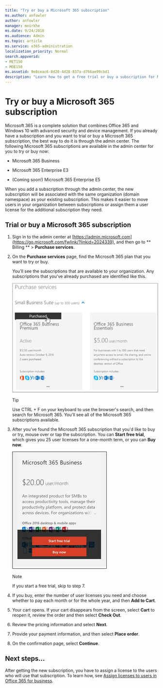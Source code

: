 ```yaml
---
title: "Try or buy a Microsoft 365 subscription"
ms.author: anfowler
author: anfowler
manager: mnirkhe
ms.date: 9/24/2018
ms.audience: Admin
ms.topic: article
ms.service: o365-administration
localization_priority: Normal
search.appverid:
- MET150
- MOE150
ms.assetid: 9e8ceac6-8d20-4d28-837a-d766ae99cbd1
description: "Learn how to get a free trial or buy a subscription for Microsoft 365."
---
```


# Try or buy a Microsoft 365 subscription

Microsoft 365 is a complete solution that combines Office 365 and Windows 10 with advanced security and device management. If you already have a subscription and you want to trial or buy a Microsoft 365 subscription, the best way to do it is through the admin center. The following Microsoft 365 subscriptions are available in the admin center for you to try or buy now:
  
- Microsoft 365 Business
    
- Microsoft 365 Enterprise E3
    
- (Coming soon!) Microsoft 365 Enterprise E5
    
When you add a subscription through the admin center, the new subscription will be associated with the same organization (domain namespace) as your existing subscription. This makes it easier to move users in your organization between subscriptions or assign them a user license for the additional subscription they need.
  
## Trial or buy a Microsoft 365 subscription

1. Sign in to the admin center at [https://admin.microsoft.com](https://go.microsoft.com/fwlink/?linkid=2024339), and then go to ** Billing ** \> **Purchase services**.
    
2. On the **Purchase services** page, find the Microsoft 365 plan that you want to try or buy. 
    
    You'll see the subscriptions that are available to your organization. Any subscriptions that you've already purchased are identified like this.
    
    ![Banner that shows that a subscription has already been purchased for this organization.](media/9e18d31a-24a5-4c64-a71c-fafd4a4feb28.png)
  
    > [!TIP]
    > Use CTRL + F on your keyboard to use the browser's search, and then search for Microsoft 365. You'll see all of the Microsoft 365 subscriptions available. 
  
3. After you've found the Microsoft 365 subscription that you'd like to buy or try, mouse over or tap the subscription. You can **Start free trial**, which gives you 25 user licenses for a one-month term, or you can **Buy now**.
    
    ![Screen capture: Microsoft 365 Business subscription card.](media/a1653370-d536-4b26-9757-d3e760c156ae.png)
  
    > [!NOTE]
    > If you start a free trial, skip to step 7. 
  
4. If you buy, enter the number of user licenses you need and choose whether to pay each month or for the whole year, and then **Add to Cart**.
    
5. Your cart opens. If your cart disappears from the screen, select **Cart** to reopen it, review the order and then select **Check Out**.
    
6. Review the pricing information and select **Next**.
    
7. Provide your payment information, and then select **Place order**.
    
8. On the confirmation page, select **Continue**.
    
## Next steps...

After getting the new subscription, you have to assign a license to the users who will use that subscription. To learn how, see [Assign licenses to users in Office 365 for business](subscriptions-and-billing/assign-licenses-to-users.md).
  

